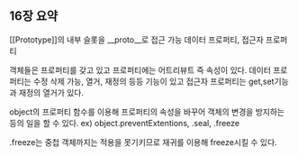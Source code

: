 ## 16장 요약

[[Prototype]]의 내부 슬롯을 __proto__로 접근 가능
데이터 프로퍼티, 접근자 프로퍼티

객체들은 프로퍼티를 갖고 있고 프로퍼티에는 어트리뷰트 즉 속성이 있다. 데이터 프로퍼티는 수정 삭제 가능, 열거, 재정의 등등 기능이 있고 접근자 프로퍼티는 get,set기능과 재정의 열거가 있다. 

object의 프로퍼티 함수를 이용해 프로퍼티의 속성을 바꾸어 객체의 변경을 방지하는 등의 일을 할 수 있다. ex) object.preventExtentions, .seal, .freeze

.freeze는 중첩 객체까지는 적용을 못기키므로 재귀를 이용해 freeze시킬 수 있다.


